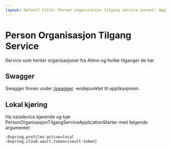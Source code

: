 ```yaml
---
layout: default title: Person organisasjon tilgang service parent: Applikasjoner
---
```


# Person Organisasjon Tilgang Service

Service som henter organisasjoner fra Altinn og hvilke tilganger de har

## Swagger

Swagger finnes under [/swagger](https://testnav-person-organisasjon-tilgang-service.dev.intern.nav.no/swagger)
-endepunktet til applikasjonen.

## Lokal kjøring

Ha naisdevice kjørende og kjør PersonOrganisasjonTilgangServiceApplicationStarter med følgende argumenter:

``` 
-Dspring.profiles.active=local
-Dspring.cloud.vault.token=[vault-token]
```
